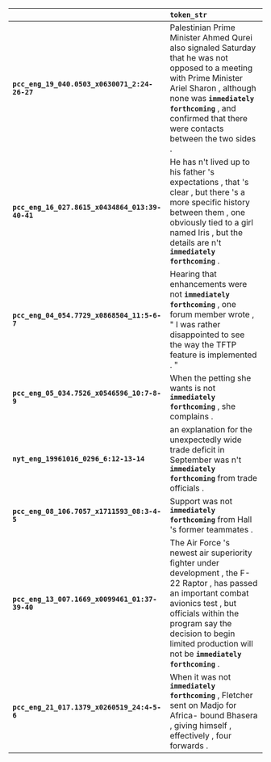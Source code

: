 |                                                 | `token_str`                                                                                                                                                                                                                                                      |
|:------------------------------------------------|:-----------------------------------------------------------------------------------------------------------------------------------------------------------------------------------------------------------------------------------------------------------------|
| **`pcc_eng_19_040.0503_x0630071_2:24-26-27`**   | Palestinian Prime Minister Ahmed Qurei also signaled Saturday that he was not opposed to a meeting with Prime Minister Ariel Sharon , although none was __``immediately forthcoming``__ , and confirmed that there were contacts between the two sides .         |
| **`pcc_eng_16_027.8615_x0434864_013:39-40-41`** | He has n't lived up to his father 's expectations , that 's clear , but there 's a more specific history between them , one obviously tied to a girl named Iris , but the details are n't __``immediately forthcoming``__ .                                      |
| **`pcc_eng_04_054.7729_x0868504_11:5-6-7`**     | Hearing that enhancements were not __``immediately forthcoming``__ , one forum member wrote , " I was rather disappointed to see the way the TFTP feature is implemented . "                                                                                     |
| **`pcc_eng_05_034.7526_x0546596_10:7-8-9`**     | When the petting she wants is not __``immediately forthcoming``__ , she complains .                                                                                                                                                                              |
| **`nyt_eng_19961016_0296_6:12-13-14`**          | an explanation for the unexpectedly wide trade deficit in September was n't __``immediately forthcoming``__ from trade officials .                                                                                                                               |
| **`pcc_eng_08_106.7057_x1711593_08:3-4-5`**     | Support was not __``immediately forthcoming``__ from Hall 's former teammates .                                                                                                                                                                                  |
| **`pcc_eng_13_007.1669_x0099461_01:37-39-40`**  | The Air Force 's newest air superiority fighter under development , the F-22 Raptor , has passed an important combat avionics test , but officials within the program say the decision to begin limited production will not be __``immediately forthcoming``__ . |
| **`pcc_eng_21_017.1379_x0260519_24:4-5-6`**     | When it was not __``immediately forthcoming``__ , Fletcher sent on Madjo for Africa- bound Bhasera , giving himself , effectively , four forwards .                                                                                                              |